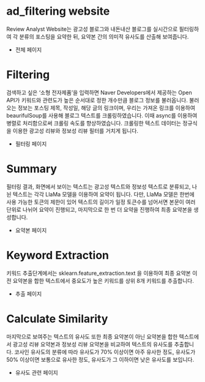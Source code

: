 # ad_filtering website
Review Analyst Website는 광고성 블로그와 내돈내산 블로그를 실시간으로 필터링하여 각 분류의 포스팅을 요약한 뒤, 요약본 간의 의미적 유사도를 산출해 보여줍니다.
- 전체 페이지

# Filtering
검색하고 싶은 ‘소형 전자제품’을 입력하면
Naver Developers에서 제공하는 Open API가
키워드와 관련도가 높은 순서대로 정한 개수만큼 블로그 정보를 불러옵니다.
불러오는 정보는 포스팅 제목, 작성일, 해당 글의 링크이며,
우리는 가져온 링크를 이용하여 beaurifulSoup를 사용해 블로그 텍스트를 크롤링하였습니다.
이때 async를 이용하여 병렬로 처리함으로써 크롤링 속도를 향상하였습니다.
크롤링한 텍스트 데이터는 정규식을 이용한 광고성 리뷰와 정보성 리뷰 필터를 거치게 됩니다.
- 필터링 페이지


# Summary
필터링 결과, 화면에서 보이는 텍스트는 광고성 텍스트와 정보성 텍스트로 분류되고,
나뉜 텍스트는 각각 LlaMa 모델을 이용하여 요약이 됩니다.
다만, LlaMa 모델은 한번에 사용 가능한 토큰의 제한이 있어
텍스트의 길이가 일정 토큰수를 넘어서면 본문이 여러 단위로 나뉘어 요약이 진행되고,
마지막으로 한 번 더 요약을 진행하여 최종 요약본을 생성합니다.
- 요약본 페이지


# Keyword Extraction
키워드 추출단계에서는 sklearn.feature_extraction.text 을 이용하여
최종 요약본 이전 요약본을 합한 텍스트에서 중요도가 높은 키워드를 상위 8개 키워드를 추출합니다.
- 추출 페이지


# Calculate Similarity
마지막으로 보여주는 텍스트의 유사도 또한 최종 요약본이 아닌 요약본을 합한 텍스트에서
광고성 리뷰 요약본과 정보성 리뷰 요약본을 비교하여 텍스트의 유사도를 추출합니다.
코사인 유사도의 분류에 따라 유사도가 70% 이상이면 아주 유사한 정도,
유사도가 50% 이상이면 보통으로 유사한 정도,
유사도가 그 이하이면 낮은 유사도를 보입니다.
- 유사도 관련 페이지
